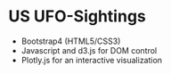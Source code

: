 # US UFO-Sightings

* Bootstrap4 (HTML5/CSS3)
* Javascript and d3.js for DOM control
* Plotly.js for an interactive visualization
